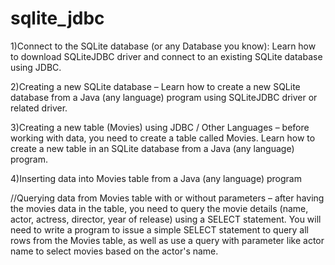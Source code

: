 # sqlite_jdbc


1)Connect to the SQLite database (or any Database you know): Learn how to download SQLiteJDBC driver and connect to an existing SQLite database using JDBC.

2)Creating a new SQLite database – Learn how to create a new SQLite database from a Java (any language) program using SQLiteJDBC driver or related driver.

3)Creating a new table (Movies) using JDBC / Other Languages – before working with data, you need to create a table called Movies. Learn how to create a new table in an SQLite database from a Java (any language) program.

4)Inserting data into Movies table from a Java (any language) program

//Querying data from Movies table with or without parameters – after having the movies data in the table, you need to query the movie details (name, actor, actress, director, year of release) using a SELECT statement. You will need to write a program to issue a simple SELECT statement to query all rows from the Movies table, as well as use a query with parameter like actor name to select movies based on the actor's name. 
